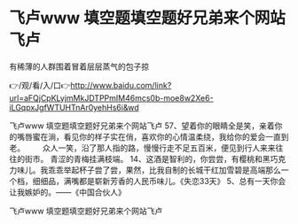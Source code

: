 # 飞卢www 填空题填空题好兄弟来个网站飞卢
有稀薄的人群围着冒着层层蒸气的包子掠

👉/观/看/入/口👉http://www.baidu.com/link?url=aFQjCpKLyjmMkJDTPPmIM46mcs0b-moe8w2Xe6-iLGqpxJgfWTUHTnAr0yehHs6i&wd

飞卢www 填空题填空题好兄弟来个网站飞卢	57、望着你的眼睛全是笑，亲着你的嘴唇蜜在淌，看见你的样子实在俏，喜欢你的心情温柔绕，我给你的爱会一直到老。
　　众人一笑，沿了那人指的路，慢慢行走不足五百米，便见到行人来来往往的街市。
青涩的青梅挂满枝端。
	14、这酒是智利的，你尝尝，有樱桃和黑巧克力味儿。我乖乖举起杯子尝了尝，果然，比我自制的长城干红加雪碧是高端那么一个档，细细品，满嘴都是崭新芳香的人民币味儿。《失恋33天》
	5、总有一天你会让我嫉妒的。——《中国合伙人》

飞卢www 填空题填空题好兄弟来个网站飞卢
